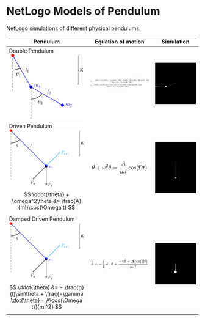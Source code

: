 # NetLogo Models of Pendulum
NetLogo simulations of different physical pendulums.

| Pendulum               | Equation of motion    | Simulation            |
|------------------------|-----------------------|-----------------------|
| Double Pendulum <br> <img src="double-pendulum.png" width="300"/> | <img src="double-equation.png" width="700"/> | <img src="double-simulation.gif" width="300"/> |
| Driven Pendulum <br> <img src="damped-driven-pendulum.png" width="300"/> <br> $$ \ddot{\theta} + \omega^2\theta &= \frac{A}{ml}\cos(\Omega t) $$  | <img src="driven-equation.png" width="300"/> | <img src="driven-simulation.gif" width="300"/> |
| Damped Driven Pendulum <br> <img src="damped-driven-pendulum.png" width="300"/> <br> $$ \ddot{\theta} &= - \frac{g}{l}\sin\theta + \frac{-\gamma \dot{\theta} + A\cos(\Omega t)}{ml^2} $$ | <img src="damped-driven-equation.png" width="300"/> | <img src="chaotic-simulation.gif" width="300"/> |
